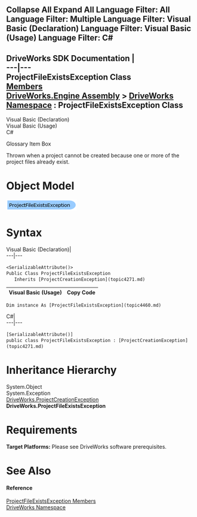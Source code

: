 Collapse All Expand All Language Filter: All  Language Filter: Multiple  Language Filter: Visual Basic (Declaration) Language Filter: Visual Basic (Usage) Language Filter: C#  
---  
DriveWorks SDK Documentation  |   
---|---  
ProjectFileExistsException Class   
[Members](topic4461.md)   
[DriveWorks.Engine Assembly](topic2156.md) > [DriveWorks Namespace](topic2159.md) : ProjectFileExistsException Class  
---  
  
Visual Basic (Declaration)    
Visual Basic (Usage)    
C# 

Glossary Item Box

Thrown when a project cannot be created because one or more of the project files already exist. 

# Object Model

![](dotnetdiagramimages/image212.png)

# Syntax

Visual Basic (Declaration)|   
---|---  
      
    
    <SerializableAttribute()>
    Public Class ProjectFileExistsException 
       Inherits [ProjectCreationException](topic4271.md)  
  
Visual Basic (Usage)| Copy Code  
---|---  
      
    
    Dim instance As [ProjectFileExistsException](topic4460.md)  
  
C#|   
---|---  
      
    
    [SerializableAttribute()]
    public class ProjectFileExistsException : [ProjectCreationException](topic4271.md)   
  
# Inheritance Hierarchy

System.Object  
System.Exception  
[DriveWorks.ProjectCreationException](topic4271.md)  
**DriveWorks.ProjectFileExistsException**  


# Requirements

**Target Platforms:** Please see DriveWorks software prerequisites.

# See Also

#### Reference

[ProjectFileExistsException Members](topic4461.md)   
[DriveWorks Namespace](topic2159.md)


